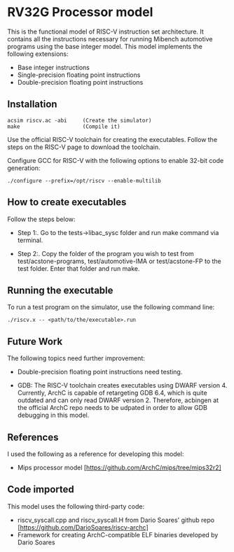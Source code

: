 # RV32G Processor model

This is the functional model of RISC-V instruction set
architecture. It contains all the instructions necessary for running
Mibench automotive programs using the base integer model. This model
implements the following extensions:

  - Base integer instructions
  - Single-precision floating point instructions
  - Double-precision floating point instructions

## Installation

`````````
acsim riscv.ac -abi     (Create the simulator)
make                    (Compile it)
`````````

Use the official RISC-V toolchain for creating the executables. Follow
the steps on the RISC-V page to download the toolchain.

Configure GCC for RISC-V with the following options to enable 32-bit
code generation:
`````````
./configure --prefix=/opt/riscv --enable-multilib
`````````

## How to create executables

Follow the steps below:

  - Step 1:. Go to the tests->libac_sysc folder and run make command
via terminal.

  - Step 2:. Copy the folder of the program you wish to test from
test/acstone-programs, test/automotive-IMA or test/acstone-FP to
the test folder. Enter that folder and run make.

## Running the executable

To run a test program on the simulator, use the following command
line:
`````````
./riscv.x -- <path/to/the/executable>.run
`````````

## Future Work

The following topics need further improvement:

   - Double-precision floating point instructions need testing.

   - GDB: The RISC-V toolchain creates executables using DWARF version 4.
     Currently, ArchC is capable of retargeting GDB 6.4, which is
     quite outdated and can only read DWARF version 2. Therefore,
     acbingen at the official ArchC repo needs to be udpated in order
     to allow GDB debugging in this model.

## References

I used the following as a reference for developing this model:

   - Mips processor model
   [https://github.com/ArchC/mips/tree/mips32r2]

## Code imported

This model uses the following third-party code:

   - riscv_syscall.cpp and riscv_syscall.H from Dario Soares' github repo
	[https://github.com/DarioSoares/riscv-archc]
   - Framework for creating ArchC-compatible ELF binaries developed by
     Dario Soares